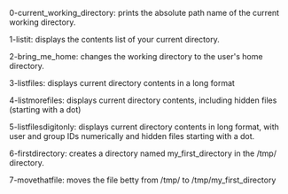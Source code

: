 0-current_working_directory: prints the absolute path name of the current working directory.

1-listit: displays the contents list of your current directory.

2-bring_me_home: changes the working directory to the user's home directory.

3-listfiles: displays current directory contents in a long format

4-listmorefiles: displays current directory contents, including hidden files (starting with a dot)

5-listfilesdigitonly: displays current directory contents in long format, with user and group IDs numerically and hidden files starting with a dot.

6-firstdirectory: creates a directory named my_first_directory in the /tmp/ directory.

7-movethatfile: moves the file betty from /tmp/ to /tmp/my_first_directory

